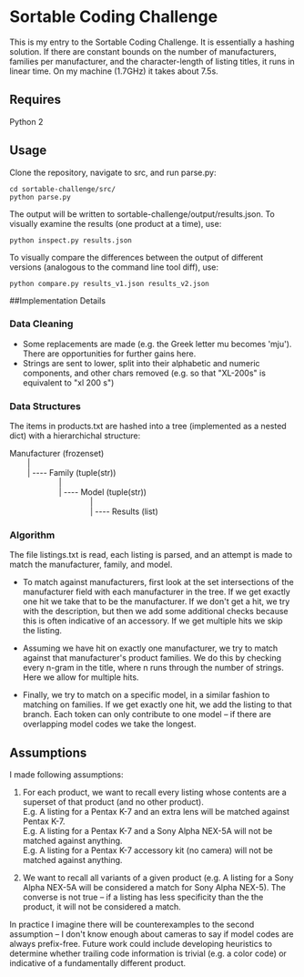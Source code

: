 # Sortable Coding Challenge
This is my entry to the Sortable Coding Challenge. It is essentially a hashing solution. If there are constant bounds on the number of manufacturers, families per manufacturer, and the character-length of listing titles, it runs in linear time. On my machine (1.7GHz) it takes about 7.5s.

## Requires
Python 2

## Usage

Clone the repository, navigate to src, and run parse.py: 
```
cd sortable-challenge/src/
python parse.py
```
The output will be written to sortable-challenge/output/results.json. To visually examine the results (one product at a time), use:
```
python inspect.py results.json
```

To visually compare the differences between the output of different versions (analogous to the command line tool diff), use:
```
python compare.py results_v1.json results_v2.json
```

##Implementation Details

### Data Cleaning
- Some replacements are made (e.g. the Greek letter mu becomes 'mju'). There are opportunities for further gains here.
- Strings are sent to lower, split into their alphabetic and numeric components, and other chars removed (e.g. so that "XL-200s" is equivalent to "xl 200 s") 

### Data Structures
The items in products.txt are hashed into a tree (implemented as a nested dict) with a hierarchichal structure:

Manufacturer (frozenset)   
&nbsp;  &nbsp; &nbsp; &nbsp; |  
&nbsp;  &nbsp; &nbsp; &nbsp; | ---- Family  (tuple(str))   
&nbsp; &nbsp; &nbsp; &nbsp; &nbsp; &nbsp; &nbsp; &nbsp; &nbsp; &nbsp; &nbsp; |   
&nbsp; &nbsp; &nbsp; &nbsp; &nbsp; &nbsp; &nbsp; &nbsp; &nbsp; &nbsp; &nbsp; | ---- Model (tuple(str))  
&nbsp; &nbsp; &nbsp; &nbsp; &nbsp; &nbsp; &nbsp; &nbsp; &nbsp; &nbsp; &nbsp; &nbsp; &nbsp; &nbsp; &nbsp; &nbsp; &nbsp; &nbsp; |      
&nbsp; &nbsp; &nbsp; &nbsp; &nbsp; &nbsp; &nbsp; &nbsp; &nbsp; &nbsp; &nbsp; &nbsp; &nbsp; &nbsp; &nbsp; &nbsp; &nbsp; &nbsp; | ---- Results (list)  

### Algorithm
The file listings.txt is read, each listing is parsed, and an attempt is made to match the manufacturer, family, and model.

- To match against manufacturers, first look at the set intersections of the manufacturer field with each manufacturer in the tree. If we get exactly one hit we take that to be the manufacturer. If we don't get a hit, we try with the description, but then we add some additional checks because this is often indicative of an accessory. If we get multiple hits we skip the listing.

- Assuming we have hit on exactly one manufacturer, we try to match against that manufacturer's product families. We do this by checking every n-gram in the title, where n runs through the number of strings. Here we allow for multiple hits.

- Finally, we try to match on a specific model, in a similar fashion to matching on families. If we get exactly one hit, we add the listing to that branch. Each token can only contribute to one model – if there are overlapping model codes we take the longest. 

## Assumptions
I made following assumptions:

1. For each product, we want to recall every listing whose contents are a superset of that product (and no other product).  
E.g. A listing for a Pentax K-7 and an extra lens will be matched against Pentax K-7.  
E.g. A listing for a Pentax K-7 and a Sony Alpha NEX-5A will not be matched against anything.  
E.g. A listing for a Pentax K-7 accessory kit (no camera) will not be matched against anything.

2. We want to recall all variants of a given product (e.g. A listing for a Sony Alpha NEX-5A will be considered a match for Sony Alpha NEX-5). The converse is not true – if a listing has less specificity than the the product, it will not be considered a match.  

In practice I imagine there will be counterexamples to the second assumption – I don't know enough about cameras to say if model codes are always prefix-free. Future work could include developing heuristics to determine whether trailing code information is trivial (e.g. a color code) or indicative of a fundamentally different product. 

















